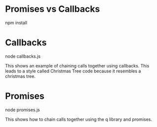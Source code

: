 # Promises vs Callbacks

npm install

# Callbacks
node callbacks.js

This shows an example of chaining calls together using callbacks. This leads to a style called Christmas Tree code because it resembles a christmas tree.

# Promises
node promises.js

This shows how to chain calls together using the q library and promises.
